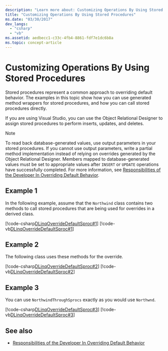 ```yaml
---
description: "Learn more about: Customizing Operations By Using Stored Procedures"
title: "Customizing Operations By Using Stored Procedures"
ms.date: "03/30/2017"
dev_langs:
  - "csharp"
  - "vb"
ms.assetid: aedbecc1-c33c-4fb4-8861-fdf7e1dc6b8a
ms.topic: concept-article
---
```

# Customizing Operations By Using Stored Procedures

Stored procedures represent a common approach to overriding default behavior. The examples in this topic show how you can use generated method wrappers for stored procedures, and how you can call stored procedures directly.

 If you are using Visual Studio, you can use the Object Relational Designer to assign stored procedures to perform inserts, updates, and deletes.

> [!NOTE]
> To read back database-generated values, use output parameters in your stored procedures. If you cannot use output parameters, write a partial method implementation instead of relying on overrides generated by the Object Relational Designer. Members mapped to database-generated values must be set to appropriate values after `INSERT` or `UPDATE` operations have successfully completed. For more information, see [Responsibilities of the Developer In Overriding Default Behavior](responsibilities-of-the-developer-in-overriding-default-behavior.md).

## Example 1

 In the following example, assume that the `Northwind` class contains two methods to call stored procedures that are being used for overrides in a derived class.

 [!code-csharp[DLinqOverrideDefaultSproc#1](../../../../../../samples/snippets/csharp/VS_Snippets_Data/DLinqOverrideDefaultSproc/cs/northwind.cs#1)]
 [!code-vb[DLinqOverrideDefaultSproc#1](../../../../../../samples/snippets/visualbasic/VS_Snippets_Data/DLinqOverrideDefaultSproc/vb/northwind.vb#1)]

## Example 2

 The following class uses these methods for the override.

 [!code-csharp[DLinqOverrideDefaultSproc#2](../../../../../../samples/snippets/csharp/VS_Snippets_Data/DLinqOverrideDefaultSproc/cs/northwind.cs#2)]
 [!code-vb[DLinqOverrideDefaultSproc#2](../../../../../../samples/snippets/visualbasic/VS_Snippets_Data/DLinqOverrideDefaultSproc/vb/northwind.vb#2)]

## Example 3

 You can use `NorthwindThroughSprocs` exactly as you would use `Northwnd`.

 [!code-csharp[DLinqOverrideDefaultSproc#3](../../../../../../samples/snippets/csharp/VS_Snippets_Data/DLinqOverrideDefaultSproc/cs/Program.cs#3)]
 [!code-vb[DLinqOverrideDefaultSproc#3](../../../../../../samples/snippets/visualbasic/VS_Snippets_Data/DLinqOverrideDefaultSproc/vb/Module1.vb#3)]

## See also

- [Responsibilities of the Developer In Overriding Default Behavior](responsibilities-of-the-developer-in-overriding-default-behavior.md)
